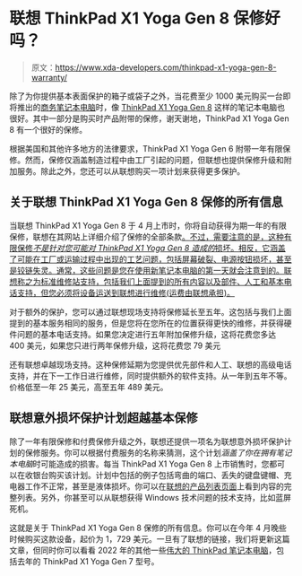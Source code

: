 # 联想 ThinkPad X1 Yoga Gen 8 保修好吗？

> 原文：<https://www.xda-developers.com/thinkpad-x1-yoga-gen-8-warranty/>

除了为你提供基本表面保护的箱子或袋子之外，当花费至少 1000 美元购买一台即将推出的[商务笔记本电脑](https://www.xda-developers.com/best-business-laptops/)时，像 [ThinkPad X1 Yoga Gen 8](https://www.xda-developers.com/lenovo-thinkpad-x1-yoga-gen-8/) 这样的笔记本电脑也很好。其中一部分是购买时产品附带的保修，谢天谢地，ThinkPad X1 Yoga Gen 8 有一个很好的保修。

根据美国和其他许多地方的法律要求，ThinkPad X1 Yoga Gen 6 附带一年有限保修。然而，保修仅涵盖制造过程中由工厂引起的问题，但联想也提供保修升级和附加服务。除此之外，您还可以从联想购买一项计划来获得更多保护。

## 关于联想 ThinkPad X1 Yoga Gen 8 保修的所有信息

当联想 ThinkPad X1 Yoga Gen 8 于 4 月上市时，你将自动获得为期一年的有限保修，联想在其网站上详细介绍了保修的全部条款[。不过，需要注意的是，这种有限保修*不是针对您可能对 ThinkPad X1 Yoga Gen 8 造成的*损坏。相反，它涵盖了可能在工厂或运输过程中出现的工艺问题，包括屏幕破裂、电源按钮损坏，甚至是铰链失灵。通常，这些问题是您在使用新笔记本电脑的第一天就会注意到的。联想称之为标准维修站支持，包括我们上面提到的所有内容以及部件、人工和基本电话支持，但您必须将设备运送到联想进行维修(运费由联想承担)。](https://support.lenovo.com/us/en/solutions/ht505088-product-warranty-and-other-agreements)

对于额外的保护，您可以通过联想现场支持将保修延长至五年。这包括与我们上面提到的基本服务相同的服务，但是您将在您所在的位置获得更快的维修，并获得硬件问题的基本电话支持。如果您决定进行五年附加保修升级，这将花费您多达 400 美元，如果您只进行两年保修升级，这将花费您 79 美元

还有联想卓越现场支持。这种保修延期为您提供优先部件和人工、联想的高级电话支持，并在下一工作日进行维修，同时提供额外的软件支持。从一年到五年不等。价格低至一年 25 美元，高至五年 489 美元。

## 联想意外损坏保护计划超越基本保修

除了一年有限保修和付费保修升级之外，联想还提供一项名为联想意外损坏保护计划的保修服务。你可以根据付费服务的名称来猜测，这个计划*涵盖了你在拥有笔记本电脑*时可能造成的损害。每当 ThinkPad X1 Yoga Gen 8 上市销售时，您都可以在收银台购买该计划。计划中包括的例子包括弯曲的端口、丢失的键盘键帽、充电器工作不正常，甚至是液体损坏。你可以在[联想的产品列表页面](https://support.lenovo.com/us/en/solutions/ht101049-accidental-damage-protection-adp-services-agreement)上看到内容的完整列表。另外，你甚至可以从联想获得 Windows 技术问题的技术支持，比如蓝屏死机。

这就是关于 ThinkPad X1 Yoga Gen 8 保修的所有信息。你可以在今年 4 月晚些时候购买这款设备，起价为 1，729 美元。一旦有了联想的链接，我们将更新这篇文章，但同时你可以看看 2022 年的其他一些[伟大的 ThinkPad 笔记本电脑](https://www.xda-developers.com/best-thinkpads/)，包括去年的 ThinkPad X1 Yoga Gen 7 型号。